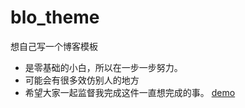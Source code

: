 # blo_theme
想自己写一个博客模板

* 是零基础的小白，所以在一步一步努力。
* 可能会有很多效仿别人的地方
* 希望大家一起监督我完成这件一直想完成的事。
[demo](http://htmlpreview.github.io/?https://github.com/Pealing/blog_theme/blob/master/index.html)